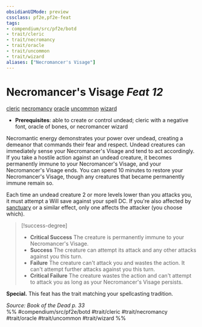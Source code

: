 ```yaml
---
obsidianUIMode: preview
cssclass: pf2e,pf2e-feat
tags:
- compendium/src/pf2e/botd
- trait/cleric
- trait/necromancy
- trait/oracle
- trait/uncommon
- trait/wizard
aliases: ["Necromancer's Visage"]
---
```

# Necromancer's Visage  *Feat 12*  
[cleric](rules/traits/cleric.md "Cleric Class Trait")  [necromancy](rules/traits/necromancy.md "Necromancy School Trait")  [oracle](rules/traits/oracle-apg.md "Oracle Class Trait")  [uncommon](rules/traits/uncommon.md "Uncommon Rarity Trait")  [wizard](rules/traits/wizard.md "Wizard Class Trait")  

- **Prerequisites**: able to create or control undead; cleric with a negative font, oracle of bones, or necromancer wizard

Necromantic energy demonstrates your power over undead, creating a demeanor that commands their fear and respect. Undead creatures can immediately sense your Necromancer's Visage and tend to act accordingly. If you take a hostile action against an undead creature, it becomes permanently immune to your Necromancer's Visage, and your Necromancer's Visage ends. You can spend 10 minutes to restore your Necromancer's Visage, though any creatures that became permanently immune remain so.

Each time an undead creature 2 or more levels lower than you attacks you, it must attempt a Will save against your spell DC. If you're also affected by [sanctuary](compendium/spells/sanctuary.md) or a similar effect, only one affects the attacker (you choose which).

> [!success-degree] 
> - **Critical Success** The creature is permanently immune to your Necromancer's Visage.
> - **Success** The creature can attempt its attack and any other attacks against you this turn.
> - **Failure** The creature can't attack you and wastes the action. It can't attempt further attacks against you this turn.
> - **Critical Failure** The creature wastes the action and can't attempt to attack you as long as your Necromancer's Visage persists.

**Special.** This feat has the trait matching your spellcasting tradition.

*Source: Book of the Dead p. 33*  
%% #compendium/src/pf2e/botd #trait/cleric #trait/necromancy #trait/oracle #trait/uncommon #trait/wizard %%